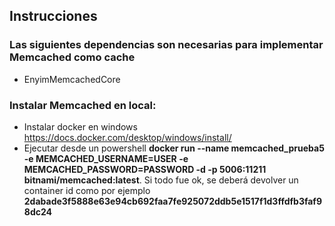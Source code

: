 ## Instrucciones

### Las siguientes dependencias son necesarias para implementar Memcached como cache

- EnyimMemcachedCore

### Instalar Memcached en local:

- Instalar docker en windows https://docs.docker.com/desktop/windows/install/
- Ejecutar desde un powershell **docker run --name memcached_prueba5   -e MEMCACHED_USERNAME=USER  -e MEMCACHED_PASSWORD=PASSWORD -d -p 5006:11211  bitnami/memcached:latest**. Si todo fue ok, se deberá devolver un container id como   por ejemplo **2dabade3f5888e63e94cb692faa7fe925072ddb5e1517f1d3ffdfb3faf98dc24**  
